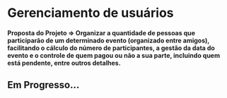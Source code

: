 # Gerenciamento de usuários
#### Proposta do Projeto => Organizar a quantidade de pessoas que participarão de um determinado evento (organizado entre amigos), facilitando o cálculo do número de participantes, a gestão da data do evento e o controle de quem pagou ou não a sua parte, incluindo quem está pendente, entre outros detalhes.

## Em Progresso...

